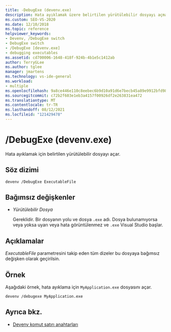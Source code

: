 ```yaml
---
title: -DebugExe (devenv.exe)
description: Hata ayıklamak üzere belirtilen yürütülebilir dosyayı açmak için DebugExe devenv komut satırı anahtarını kullanmayı öğrenin.
ms.custom: SEO-VS-2020
ms.date: 12/10/2018
ms.topic: reference
helpviewer_keywords:
- Devenv, /DebugExe switch
- DebugExe switch
- /DebugExe [devenv.exe]
- debugging executables
ms.assetid: cd700006-1648-418f-924b-4b1e5c1412ab
author: TerryGLee
ms.author: tglee
manager: jmartens
ms.technology: vs-ide-general
ms.workload:
- multiple
ms.openlocfilehash: 9a8ce446e110c8eebec6b9d10a91d6e7becb45a89e9912bfd98307d92ddb4459
ms.sourcegitcommit: c72b2f603e1eb3a4157f00926df2e263831ea472
ms.translationtype: MT
ms.contentlocale: tr-TR
ms.lasthandoff: 08/12/2021
ms.locfileid: "121429478"
---
```

# <a name="debugexe-devenvexe"></a>/DebugExe (devenv.exe)

Hata ayıklamak için belirtilen yürütülebilir dosyayı açar.

## <a name="syntax"></a>Söz dizimi

```shell
devenv /DebugExe ExecutableFile
```

## <a name="arguments"></a>Bağımsız değişkenler

- *Yürütülebilir Dosya*

  Gereklidir. Bir dosyanın yolu ve dosya `.exe` adı. Dosya bulunamıyorsa veya yoksa uyarı veya hata görüntülenmez ve `.exe` Visual Studio başlar.

## <a name="remarks"></a>Açıklamalar

*ExecutableFile* parametresini takip eden tüm dizeler bu dosyaya bağımsız değişken olarak geçirilsin.

## <a name="example"></a>Örnek

Aşağıdaki örnek, hata ayıklama için `MyApplication.exe` dosyasını açar.

```shell
devenv /debugexe MyApplication.exe
```

## <a name="see-also"></a>Ayrıca bkz.

- [Devenv komut satırı anahtarları](../../ide/reference/devenv-command-line-switches.md)
